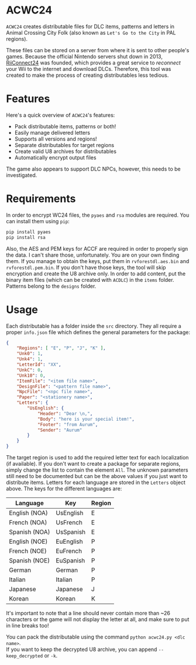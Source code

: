 
# ACWC24
``ACWC24`` creates distributable files for DLC items, patterns and letters in Animal Crossing City Folk (also known as `Let's Go to the City` in PAL regions).

These files can be stored on a server from where it is sent to other people's games. Because the official Nintendo servers shut down in 2013, [RiiConnect24](https://rc24.xyz/) was founded, which provides a great service to *reconnect* your Wii to the internet and download DLCs. Therefore, this tool was created to make the process of creating distributables less tedious.

# Features
Here's a quick overview of `ACWC24`'s features:
- Pack distributable items, patterns or both!
- Easily manage delivered letters
- Supports all versions and regions!
- Separate distributables for target regions
- Create valid U8 archives for distributables
- Automatically encrypt output files

The game also appears to support DLC NPCs, however, this needs to be investigated.

# Requirements
In order to encrypt WC24 files, the `pyaes` and `rsa` modules are required. You can install them using `pip`:
```bash
pip install pyaes
pip install rsa
```
Also, the AES and PEM keys for ACCF are required in order to properly sign the data. I can't share those, unfortunately. You are on your own finding them. If you manage to obtain the keys, put them in `rvforestdl.aes.bin` and `rvforestdl.pem.bin`.
If you don't have those keys, the tool will skip encryption and create the U8 archive only.
In order to add content, put the binary item files (which can be created with `ACDLC`) in the `items` folder. Patterns belong to the `designs` folder.

# Usage
Each distributable has a folder inside the `src` directory. They all require a proper `info.json` file which defines the general parameters for the package:
```json
{
    "Regions": [ "E", "P", "J", "K" ],
    "Unk0": 1,
    "Unk4": 1,
    "LetterId": "XX",
    "UnkC": 0,
    "Unk10": 0,
    "ItemFile": "<item file name>",
    "DesignFile": "<pattern file name>",
    "NpcFile": "<npc file name>",
    "Paper": "<stationery name>",
    "Letters": {
        "UsEnglish": {
            "Header": "Dear \n,",
            "Body": "here is your special item!",
            "Footer": "from Aurum",
            "Sender": "Aurum"
        }
    }
}
```
The target region is used to add the required letter text for each localization (if available). If you don't want to create a package for separate regions, simply change the list to contain the element `All`. The unknown parameters still need to be documented but can be the above values if you just want to distribute items.
Letters for each language are stored in the `Letters` object above. The keys for the different languages are:

| Language      | Key       | Region |
|---------------|-----------|--------|
| English (NOA) | UsEnglish | E      |
| French (NOA)  | UsFrench  | E      |
| Spanish (NOA) | UsSpanish | E      |
| English (NOE) | EuEnglish | P      |
| French (NOE)  | EuFrench  | P      |
| Spanish (NOE) | EuSpanish | P      |
| German        | German    | P      |
| Italian       | Italian   | P      |
| Japanese      | Japanese  | J      |
| Korean        | Korean    | K      |

It's important to note that a line should never contain more than ~26 characters or the game will not display the letter at all, and make sure to put in line breaks too!

You can pack the distributable using the command `python acwc24.py <dlc name>`.<br>
If you want to keep the decrypted U8 archive, you can append `--keep_decrypted` or `-k`.